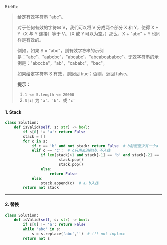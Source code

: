`Middle`

> 给定有效字符串 "abc"。
>
> 对于任何有效的字符串 V，我们可以将 V 分成两个部分 X 和 Y，使得 X + Y（X 与 Y 连接）等于 V。（X 或 Y 可以为空。）那么，X + "abc" + Y 也同样是有效的。
>
> 例如，如果 S = "abc"，则有效字符串的示例是："abc"，"aabcbc"，"abcabc"，"abcabcababcc"。无效字符串的示例是："abccba"，"ab"，"cababc"，"bac"。
>
> 如果给定字符串 S 有效，则返回 true；否则，返回 false。
>
> **提示：**
>
> 1. `1 <= S.length <= 20000`
> 2. `S[i]` 为 `'a'`、`'b'`、或 `'c'`

#### 1.  Stack

```python
class Solution:
    def isValid(self, s: str) -> bool:
        if s[0] != 'a': return False
        stack = []
        for c in s:
            if c == 'b' and not stack: return False  # b前面至少有一个a
            elif c == 'c':  # c只用来消掉ab,不入栈
                if len(stack)>1 and stack[-1] == 'b' and stack[-2] == 'a':
                        stack.pop()
                        stack.pop()
                else:
                    return False
            else:
                stack.append(c)  # a，b入栈
        return not stack
```



---

#### 2. 替换

```python
class Solution:
    def isValid(self, s: str) -> bool:
        if s[0] != 'a': return False
        while 'abc' in s:
            s = s.replace('abc','')  # !!! not inplace
        return not s
```

